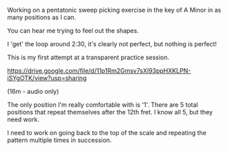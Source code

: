 Working on a pentatonic sweep picking exercise in the key of A Minor in as many positions as I can.

You can hear me trying to feel out the shapes.

I 'get' the loop around 2:30, it's clearly not perfect, but nothing is perfect!

This is my first attempt at a transparent practice session.

https://drive.google.com/file/d/11p1Rm2Gmsv7sXl93ppHXKLPN-iSYgOTK/view?usp=sharing

(16m - audio only)

The only position I'm really comfortable with is '1'. There are 5 total positions that repeat themselves after the 12th fret. I know all 5, but they need work.

I need to work on going back to the top of the scale and repeating the pattern multiple times in succession.